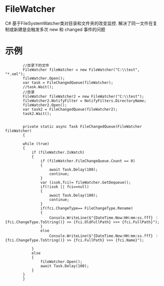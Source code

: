 # FileWatcher
C# 基于FileSystemWatcher类对目录和文件夹的改变监控.
解决了同一文件在复制或新建是会触发多次 new 和 changed 事件的问题
# 示例
            //目录下的文件
            FileWatcher fileWatcher = new FileWatcher("C:\\test", "*.xml");
            fileWatcher.Open();
            var task = FileChangedQueue(fileWatcher);
            //task.Wait();
            //目录
            FileWatcher fileWatcher2 = new FileWatcher("C:\\test");
            fileWatcher2.NotifyFilter = NotifyFilters.DirectoryName;
            fileWatcher2.Open();
            var task2 = FileChangedQueue(fileWatcher2);
            task2.Wait();


            private static async Task FileChangedQueue(FileWatcher fileWatcher)
            {

            while (true)
            {
                if (fileWatcher.IsWatch)
                {
                    if (fileWatcher.FileChangeQueue.Count == 0)
                    {
                        await Task.Delay(100);
                        continue;
                    }
                    var (isok,fci)= fileWatcher.GetDequeue();
                    if(!isok || fci==null)
                    {
                        await Task.Delay(100);
                        continue;
                    }
                    if(fci.ChangeType== FileChangeType.Rename)
                    {
                        Console.WriteLine($"{DateTime.Now:HH:mm:ss.fff} ：{fci.ChangeType.ToString()} >> {fci.OldFullPath} >>> {fci.FullPath}");
                    }
                    else
                        Console.WriteLine($"{DateTime.Now:HH:mm:ss.fff} ：{fci.ChangeType.ToString()} >> {fci.FullPath} >>> {fci.Name}");

                }
                else
                {
                    fileWatcher.Open();
                    await Task.Delay(100);
                }
            }
            }
